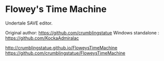 # Flowey's Time Machine
Undertale SAVE editor.

Original author: https://github.com/crumblingstatue
Windows standalone : https://github.com/KockaAdmiralac

http://crumblingstatue.github.io/FloweysTimeMachine
https://github.com/crumblingstatue/FloweysTimeMachine
